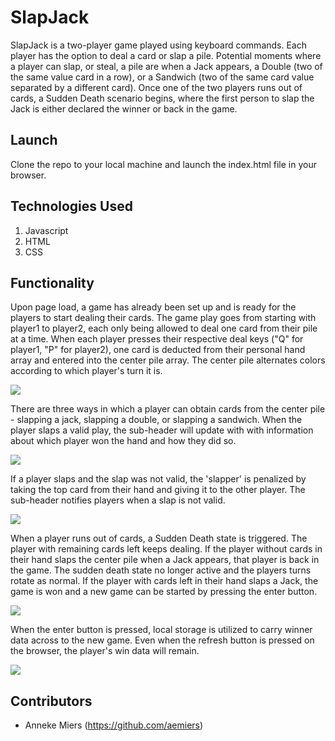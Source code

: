 # SlapJack

SlapJack is a two-player game played using keyboard commands. Each player has the option to deal a card or slap a pile. Potential moments where a player can slap, or steal, a pile are when a Jack appears, a Double (two of the same value card in a row), or a Sandwich (two of the same card value separated by a different card). Once one of the two players runs out of cards, a Sudden Death scenario begins, where the first person to slap the Jack is either declared the winner or back in the game.

## Launch

Clone the repo to your local machine and launch the index.html file in your browser.

## Technologies Used
1. Javascript
2. HTML
3. CSS

## Functionality
Upon page load, a game has already been set up and is ready for the players to start dealing their cards. The game play goes from starting with player1 to player2, each only being allowed to deal one card from their pile at a time. When each player presses their respective deal keys ("Q" for player1, "P" for player2), one card is deducted from their personal hand array and entered into the center pile array. The center pile alternates colors according to which player's turn it is.

<img src="https://gyazo.com/a7d5ecf484fba3e83adc13a97a44944c">

There are three ways in which a player can obtain cards from the center pile - slapping a jack, slapping a double, or slapping a sandwich. When the player slaps a valid play, the sub-header will update with with information about which player won the hand and how they did so.

<img src="https://gyazo.com/a7d5ecf484fba3e83adc13a97a44944c">

If a player slaps and the slap was not valid, the 'slapper' is penalized by taking the top card from their hand and giving it to the other player. The sub-header notifies players when a slap is not valid.

<img src="https://gyazo.com/99d51ec20b25bad7900c53849f3a2015">

When a player runs out of cards, a Sudden Death state is triggered. The player with remaining cards left keeps dealing. If the player without cards in their hand slaps the center pile when a Jack appears, that player is back in the game. The sudden death state no longer active and the players turns rotate as normal.
If the player with cards left in their hand slaps a Jack, the game is won and a new game can be started by pressing the enter button.

<img src="https://gyazo.com/469622d5a016e37863d4368c518d1346">

When the enter button is pressed, local storage is utilized to carry winner data across to the new game. Even when the refresh button is pressed on the browser, the player's win data will remain.

<img src="https://gyazo.com/6a8c5d488284a9e051443671c44ac466">

## Contributors
* Anneke Miers (https://github.com/aemiers)
